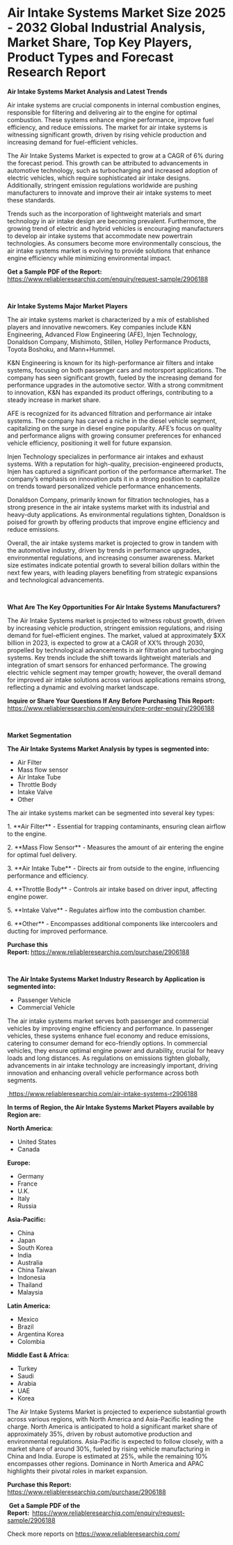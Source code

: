 <p><h1>Air Intake Systems Market Size 2025 - 2032 Global Industrial Analysis, Market Share, Top Key Players, Product Types and Forecast Research Report</h1></p><p><strong>Air Intake Systems Market Analysis and Latest Trends</strong></p>
<p><p>Air intake systems are crucial components in internal combustion engines, responsible for filtering and delivering air to the engine for optimal combustion. These systems enhance engine performance, improve fuel efficiency, and reduce emissions. The market for air intake systems is witnessing significant growth, driven by rising vehicle production and increasing demand for fuel-efficient vehicles.</p><p>The Air Intake Systems Market is expected to grow at a CAGR of 6% during the forecast period. This growth can be attributed to advancements in automotive technology, such as turbocharging and increased adoption of electric vehicles, which require sophisticated air intake designs. Additionally, stringent emission regulations worldwide are pushing manufacturers to innovate and improve their air intake systems to meet these standards. </p><p>Trends such as the incorporation of lightweight materials and smart technology in air intake design are becoming prevalent. Furthermore, the growing trend of electric and hybrid vehicles is encouraging manufacturers to develop air intake systems that accommodate new powertrain technologies. As consumers become more environmentally conscious, the air intake systems market is evolving to provide solutions that enhance engine efficiency while minimizing environmental impact.</p></p>
<p><strong>Get a Sample PDF of the Report:&nbsp;</strong> <a href="https://www.reliableresearchiq.com/enquiry/request-sample/2906188?utm_campaign=3109&utm_medium=2&utm_source=Github&utm_content=ia&utm_term=12032025&utm_id=air-intake-systems">https://www.reliableresearchiq.com/enquiry/request-sample/2906188</a></p>
<p>&nbsp;</p>
<p><strong>Air Intake Systems Major Market Players</strong></p>
<p><p>The air intake systems market is characterized by a mix of established players and innovative newcomers. Key companies include K&N Engineering, Advanced Flow Engineering (AFE), Injen Technology, Donaldson Company, Mishimoto, Stillen, Holley Performance Products, Toyota Boshoku, and Mann+Hummel.</p><p>K&N Engineering is known for its high-performance air filters and intake systems, focusing on both passenger cars and motorsport applications. The company has seen significant growth, fueled by the increasing demand for performance upgrades in the automotive sector. With a strong commitment to innovation, K&N has expanded its product offerings, contributing to a steady increase in market share.</p><p>AFE is recognized for its advanced filtration and performance air intake systems. The company has carved a niche in the diesel vehicle segment, capitalizing on the surge in diesel engine popularity. AFE’s focus on quality and performance aligns with growing consumer preferences for enhanced vehicle efficiency, positioning it well for future expansion.</p><p>Injen Technology specializes in performance air intakes and exhaust systems. With a reputation for high-quality, precision-engineered products, Injen has captured a significant portion of the performance aftermarket. The company’s emphasis on innovation puts it in a strong position to capitalize on trends toward personalized vehicle performance enhancements.</p><p>Donaldson Company, primarily known for filtration technologies, has a strong presence in the air intake systems market with its industrial and heavy-duty applications. As environmental regulations tighten, Donaldson is poised for growth by offering products that improve engine efficiency and reduce emissions.</p><p>Overall, the air intake systems market is projected to grow in tandem with the automotive industry, driven by trends in performance upgrades, environmental regulations, and increasing consumer awareness. Market size estimates indicate potential growth to several billion dollars within the next few years, with leading players benefiting from strategic expansions and technological advancements.</p></p>
<p>&nbsp;</p>
<p><strong>What Are The Key Opportunities For Air Intake Systems Manufacturers?</strong></p>
<p><p>The Air Intake Systems market is projected to witness robust growth, driven by increasing vehicle production, stringent emission regulations, and rising demand for fuel-efficient engines. The market, valued at approximately $XX billion in 2023, is expected to grow at a CAGR of XX% through 2030, propelled by technological advancements in air filtration and turbocharging systems. Key trends include the shift towards lightweight materials and integration of smart sensors for enhanced performance. The growing electric vehicle segment may temper growth; however, the overall demand for improved air intake solutions across various applications remains strong, reflecting a dynamic and evolving market landscape.</p></p>
<p><strong>Inquire or Share Your Questions If Any Before Purchasing This Report:</strong> <a href="https://www.reliableresearchiq.com/enquiry/pre-order-enquiry/2906188?utm_campaign=3109&utm_medium=2&utm_source=Github&utm_content=ia&utm_term=12032025&utm_id=air-intake-systems">https://www.reliableresearchiq.com/enquiry/pre-order-enquiry/2906188</a></p>
<p>&nbsp;</p>
<p><strong>Market Segmentation</strong></p>
<p><strong>The Air Intake Systems Market Analysis by types is segmented into:</strong></p>
<p><ul><li>Air Filter</li><li>Mass flow sensor</li><li>Air Intake Tube</li><li>Throttle Body</li><li>Intake Valve</li><li>Other</li></ul></p>
<p><p>The air intake systems market can be segmented into several key types: </p><p>1. **Air Filter** - Essential for trapping contaminants, ensuring clean airflow to the engine. </p><p>2. **Mass Flow Sensor** - Measures the amount of air entering the engine for optimal fuel delivery. </p><p>3. **Air Intake Tube** - Directs air from outside to the engine, influencing performance and efficiency. </p><p>4. **Throttle Body** - Controls air intake based on driver input, affecting engine power. </p><p>5. **Intake Valve** - Regulates airflow into the combustion chamber. </p><p>6. **Other** - Encompasses additional components like intercoolers and ducting for improved performance.</p></p>
<p><strong>Purchase this Report:&nbsp;</strong><a href="https://www.reliableresearchiq.com/purchase/2906188?utm_campaign=3109&utm_medium=2&utm_source=Github&utm_content=ia&utm_term=12032025&utm_id=air-intake-systems">https://www.reliableresearchiq.com/purchase/2906188</a></p>
<p>&nbsp;</p>
<p><strong>The Air Intake Systems Market Industry Research by Application is segmented into:</strong></p>
<p><ul><li>Passenger Vehicle</li><li>Commercial Vehicle</li></ul></p>
<p><p>The air intake systems market serves both passenger and commercial vehicles by improving engine efficiency and performance. In passenger vehicles, these systems enhance fuel economy and reduce emissions, catering to consumer demand for eco-friendly options. In commercial vehicles, they ensure optimal engine power and durability, crucial for heavy loads and long distances. As regulations on emissions tighten globally, advancements in air intake technology are increasingly important, driving innovation and enhancing overall vehicle performance across both segments.</p></p>
<p><a href="https://www.reliableresearchiq.com/air-intake-systems-r2906188?utm_campaign=3109&utm_medium=2&utm_source=Github&utm_content=ia&utm_term=12032025&utm_id=air-intake-systems">&nbsp;https://www.reliableresearchiq.com/air-intake-systems-r2906188</a></p>
<p><strong>In terms of Region, the Air Intake Systems Market Players available by Region are:</strong></p>
<p>
    <p> <strong> North America: </strong>
        <ul>
            <li>United States</li>
            <li>Canada</li>
        </ul>
        </p> 
    <p> <strong> Europe: </strong>
        <ul>
            <li>Germany</li>
            <li>France</li>
            <li>U.K.</li>
            <li>Italy</li>
            <li>Russia</li>
        </ul>
        </p> 
    <p> <strong> Asia-Pacific: </strong>
        <ul>
            <li>China</li>
            <li>Japan</li>
            <li>South Korea</li>
            <li>India</li>
            <li>Australia</li>
            <li>China Taiwan</li>
            <li>Indonesia</li>
            <li>Thailand</li>
            <li>Malaysia</li>
        </ul>
        </p> 
    <p> <strong> Latin America: </strong>
        <ul>
            <li>Mexico</li>
            <li>Brazil</li>
            <li>Argentina Korea</li>
            <li>Colombia</li>
        </ul>
        </p> 
    <p> <strong> Middle East & Africa: </strong>
        <ul>
            <li>Turkey</li>
            <li>Saudi</li>
            <li>Arabia</li>
            <li>UAE</li>
            <li>Korea</li>
        </ul>
    </p>
    </p>
<p><p>The Air Intake Systems Market is projected to experience substantial growth across various regions, with North America and Asia-Pacific leading the charge. North America is anticipated to hold a significant market share of approximately 35%, driven by robust automotive production and environmental regulations. Asia-Pacific is expected to follow closely, with a market share of around 30%, fueled by rising vehicle manufacturing in China and India. Europe is estimated at 25%, while the remaining 10% encompasses other regions. Dominance in North America and APAC highlights their pivotal roles in market expansion.</p></p>
<p><strong>Purchase this Report: </strong><a href="https://www.reliableresearchiq.com/purchase/2906188?utm_campaign=3109&utm_medium=2&utm_source=Github&utm_content=ia&utm_term=12032025&utm_id=air-intake-systems">https://www.reliableresearchiq.com/purchase/2906188</a></p>
<p>&nbsp;<strong>Get a Sample PDF of the Report:&nbsp;&nbsp;</strong><a href="https://www.reliableresearchiq.com/enquiry/request-sample/2906188?utm_campaign=3109&utm_medium=2&utm_source=Github&utm_content=ia&utm_term=12032025&utm_id=air-intake-systems">https://www.reliableresearchiq.com/enquiry/request-sample/2906188</a></p>
<p><strong></strong></p>
<p>Check more reports on <a href="https://www.reliableresearchiq.com/?utm_campaign=3109&utm_medium=2&utm_source=Github&utm_content=ia&utm_term=12032025&utm_id=air-intake-systems">https://www.reliableresearchiq.com/</a></p>